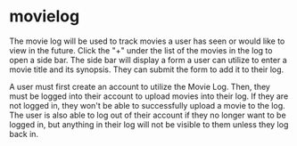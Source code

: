 # movielog
The movie log will be used to track movies a user has seen or would like to view in the future.  Click the "+" under the list of the movies in the log to open a side bar.  The side bar will display a form a user can utilize to enter a movie title and its synopsis.  They can submit the form to add it to their log.

A user must first create an account to utilize the Movie Log.  Then, they must be logged into their account to upload movies into their log.  If they are not logged in, they won't be able to successfully upload a movie to the log.  The user is also able to log out of their account if they no longer want to be logged in, but anything in their log will not be visible to them unless they log back in.

